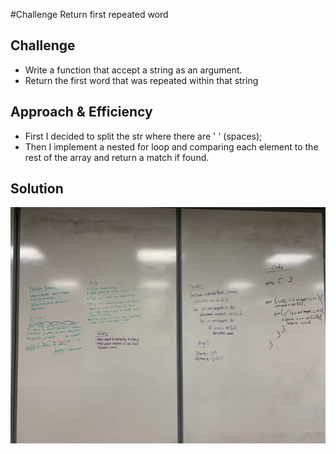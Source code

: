#Challenge Return first repeated word

## Challenge
- Write a function that accept a string as an argument.
- Return the first word that was repeated within that string

## Approach & Efficiency
- First I decided to split the str where there are ' ' (spaces);
- Then I implement a nested for loop and comparing each element to the rest of the array and return a match if found.

## Solution
![](./asset/whiteboard.jpg)
